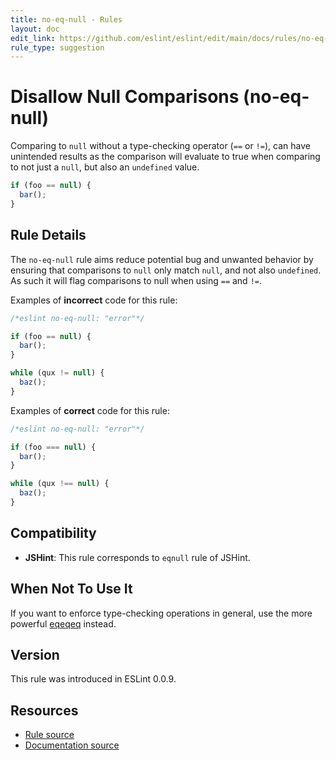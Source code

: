 ```yaml
---
title: no-eq-null - Rules
layout: doc
edit_link: https://github.com/eslint/eslint/edit/main/docs/rules/no-eq-null.md
rule_type: suggestion
---
```

<!-- Note: No pull requests accepted for this file. See README.md in the root directory for details. -->

# Disallow Null Comparisons (no-eq-null)

Comparing to `null` without a type-checking operator (`==` or `!=`), can have unintended results as the comparison will evaluate to true when comparing to not just a `null`, but also an `undefined` value.

```js
if (foo == null) {
  bar();
}
```

## Rule Details

The `no-eq-null` rule aims reduce potential bug and unwanted behavior by ensuring that comparisons to `null` only match `null`, and not also `undefined`. As such it will flag comparisons to null when using `==` and `!=`.

Examples of **incorrect** code for this rule:

```js
/*eslint no-eq-null: "error"*/

if (foo == null) {
  bar();
}

while (qux != null) {
  baz();
}
```

Examples of **correct** code for this rule:

```js
/*eslint no-eq-null: "error"*/

if (foo === null) {
  bar();
}

while (qux !== null) {
  baz();
}
```

## Compatibility

* **JSHint**: This rule corresponds to `eqnull` rule of JSHint.

## When Not To Use It

If you want to enforce type-checking operations in general, use the more powerful [eqeqeq](./eqeqeq) instead.

## Version

This rule was introduced in ESLint 0.0.9.

## Resources

* [Rule source](https://github.com/eslint/eslint/tree/HEAD/lib/rules/no-eq-null.js)
* [Documentation source](https://github.com/eslint/eslint/tree/HEAD/docs/rules/no-eq-null.md)
